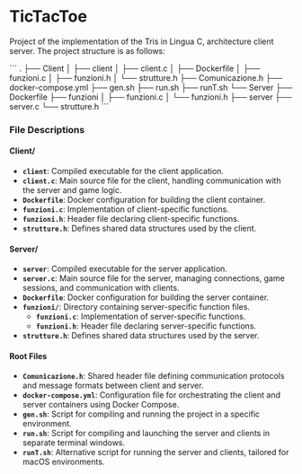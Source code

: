# TicTacToe
Project of the implementation of the Tris in Lingua C, architecture client server.
The project structure is as follows:

\`\`\`
.
├── Client
│   ├── client
│   ├── client.c
│   ├── Dockerfile
│   ├── funzioni.c
│   ├── funzioni.h
│   └── strutture.h
├── Comunicazione.h
├── docker-compose.yml
├── gen.sh
├── run.sh
├── runT.sh
└── Server
    ├── Dockerfile
    ├── funzioni
    │   ├── funzioni.c
    │   └── funzioni.h
    ├── server
    ├── server.c
    └── strutture.h
\`\`\`
### File Descriptions

#### Client/
- **`client`**: Compiled executable for the client application.
- **`client.c`**: Main source file for the client, handling communication with the server and game logic.
- **`Dockerfile`**: Docker configuration for building the client container.
- **`funzioni.c`**: Implementation of client-specific functions.
- **`funzioni.h`**: Header file declaring client-specific functions.
- **`strutture.h`**: Defines shared data structures used by the client.

#### Server/
- **`server`**: Compiled executable for the server application.
- **`server.c`**: Main source file for the server, managing connections, game sessions, and communication with clients.
- **`Dockerfile`**: Docker configuration for building the server container.
- **`funzioni/`**: Directory containing server-specific function files.
  - **`funzioni.c`**: Implementation of server-specific functions.
  - **`funzioni.h`**: Header file declaring server-specific functions.
- **`strutture.h`**: Defines shared data structures used by the server.

#### Root Files
- **`Comunicazione.h`**: Shared header file defining communication protocols and message formats between client and server.
- **`docker-compose.yml`**: Configuration file for orchestrating the client and server containers using Docker Compose.
- **`gen.sh`**: Script for compiling and running the project in a specific environment.
- **`run.sh`**: Script for compiling and launching the server and clients in separate terminal windows.
- **`runT.sh`**: Alternative script for running the server and clients, tailored for macOS environments.